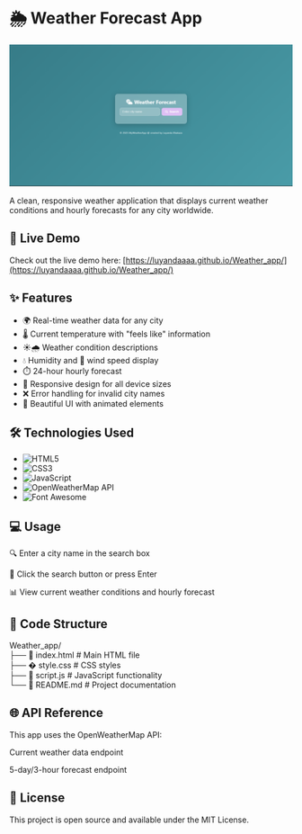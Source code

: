 # 🌦️ Weather Forecast App

![Weather App Screenshot](weatherApp.png)  

A clean, responsive weather application that displays current weather conditions and hourly forecasts for any city worldwide.

## 🔗 Live Demo
Check out the live demo here: [https://luyandaaaa.github.io/Weather_app/](https://luyandaaaa.github.io/Weather_app/)

## ✨ Features
- 🌍 Real-time weather data for any city
- 🌡️ Current temperature with "feels like" information
- ☀️🌧️ Weather condition descriptions
- 💧 Humidity and 💨 wind speed display
- ⏱️ 24-hour hourly forecast
- 📱 Responsive design for all device sizes
- ❌ Error handling for invalid city names
- 🎨 Beautiful UI with animated elements

## 🛠️ Technologies Used
- ![HTML5](https://img.shields.io/badge/-HTML5-E34F26?logo=html5&logoColor=white)
- ![CSS3](https://img.shields.io/badge/-CSS3-1572B6?logo=css3&logoColor=white)
- ![JavaScript](https://img.shields.io/badge/-JavaScript-F7DF1E?logo=javascript&logoColor=black)
- ![OpenWeatherMap API](https://img.shields.io/badge/-OpenWeatherMap-1E90FF)
- ![Font Awesome](https://img.shields.io/badge/-Font%20Awesome-528DD7?logo=fontawesome&logoColor=white)

## 💻 Usage
🔍 Enter a city name in the search box

🔎 Click the search button or press Enter

📊 View current weather conditions and hourly forecast

## 📂 Code Structure <br />
Weather_app/ <br />
├── 📄 index.html        # Main HTML file  <br />
├── � style.css         # CSS styles <br />
├── 📜 script.js         # JavaScript functionality <br />
└── 📝 README.md         # Project documentation <br />

## 🌐 API Reference
This app uses the OpenWeatherMap API:

Current weather data endpoint

5-day/3-hour forecast endpoint

## 📜 License
This project is open source and available under the MIT License.
